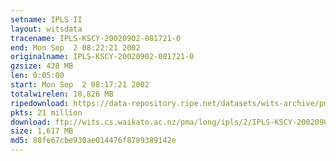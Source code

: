 ```yaml
---
setname: IPLS II
layout: witsdata
tracename: IPLS-KSCY-20020902-081721-0
end: Mon Sep  2 08:22:21 2002
originalname: IPLS-KSCY-20020902-081721-0
gzsize: 428 MB
len: 0:05:00
start: Mon Sep  2 08:17:21 2002
totalwirelen: 10,826 MB
ripedownload: https://data-repository.ripe.net/datasets/wits-archive/pma/long/ipls/2/IPLS-KSCY-20020902-081721-0.gz
pkts: 21 million
download: ftp://wits.cs.waikato.ac.nz/pma/long/ipls/2/IPLS-KSCY-20020902-081721-0.gz
size: 1,617 MB
md5: 88fe67cbe930ae014476f8789389142e
---
```


